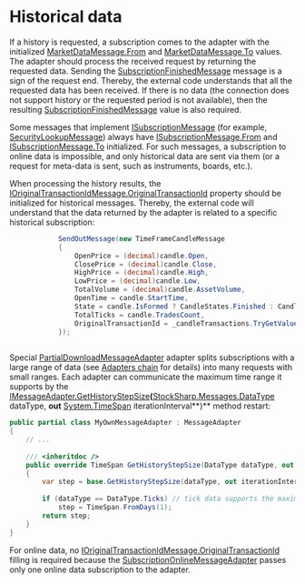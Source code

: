 # Historical data

If a history is requested, a subscription comes to the adapter with the initialized [MarketDataMessage.From](xref:StockSharp.Messages.MarketDataMessage.From) and [MarketDataMessage.To](xref:StockSharp.Messages.MarketDataMessage.To) values. The adapter should process the received request by returning the requested data. Sending the [SubscriptionFinishedMessage](xref:StockSharp.Messages.SubscriptionFinishedMessage) message is a sign of the request end. Thereby, the external code understands that all the requested data has been received. If there is no data (the connection does not support history or the requested period is not available), then the resulting [SubscriptionFinishedMessage](xref:StockSharp.Messages.SubscriptionFinishedMessage) value is also required. 

Some messages that implement [ISubscriptionMessage](xref:StockSharp.Messages.ISubscriptionMessage) (for example, [SecurityLookupMessage](xref:StockSharp.Messages.SecurityLookupMessage)) always have [ISubscriptionMessage.From](xref:StockSharp.Messages.ISubscriptionMessage.From) and [ISubscriptionMessage.To](xref:StockSharp.Messages.ISubscriptionMessage.To) initialized. For such messages, a subscription to online data is impossible, and only historical data are sent via them (or a request for meta\-data is sent, such as instruments, boards, etc.).

When processing the history results, the [IOriginalTransactionIdMessage.OriginalTransactionId](xref:StockSharp.Messages.IOriginalTransactionIdMessage.OriginalTransactionId) property should be initialized for historical messages. Thereby, the external code will understand that the data returned by the adapter is related to a specific historical subscription: 

```cs
      		SendOutMessage(new TimeFrameCandleMessage
			{
				OpenPrice = (decimal)candle.Open,
				ClosePrice = (decimal)candle.Close,
				HighPrice = (decimal)candle.High,
				LowPrice = (decimal)candle.Low,
				TotalVolume = (decimal)candle.AssetVolume,
				OpenTime = candle.StartTime,
				State = candle.IsFormed ? CandleStates.Finished : CandleStates.Active,
				TotalTicks = candle.TradesCount,
				OriginalTransactionId = _candleTransactions.TryGetValue(Tuple.Create(secId, tf)), // <- fill in the subscription ID, which is used by the external code to determine which instrument and timeframe was in the subscription
			});
      
```

Special [PartialDownloadMessageAdapter](xref:StockSharp.Algo.PartialDownloadMessageAdapter) adapter splits subscriptions with a large range of data (see [Adapters chain](Messages_adapters_chain.md) for details) into many requests with small ranges. Each adapter can communicate the maximum time range it supports by the [IMessageAdapter.GetHistoryStepSize](xref:StockSharp.Messages.IMessageAdapter.GetHistoryStepSize(StockSharp.Messages.DataType,System.TimeSpan@))**(**[StockSharp.Messages.DataType](xref:StockSharp.Messages.DataType) dataType, **out** [System.TimeSpan](xref:System.TimeSpan) iterationInterval**)** method restart: 

```cs
public partial class MyOwnMessageAdapter : MessageAdapter
{
	// ...
	
	/// <inheritdoc />
	public override TimeSpan GetHistoryStepSize(DataType dataType, out TimeSpan iterationInterval)
	{
		var step = base.GetHistoryStepSize(dataType, out iterationInterval);
			
		if (dataType == DataType.Ticks) // tick data supports the maximum range of one day
			step = TimeSpan.FromDays(1);
		return step;
	}
}
```

For online data, no [IOriginalTransactionIdMessage.OriginalTransactionId](xref:StockSharp.Messages.IOriginalTransactionIdMessage.OriginalTransactionId) filling is required because the [SubscriptionOnlineMessageAdapter](xref:StockSharp.Algo.SubscriptionOnlineMessageAdapter) passes only one online data subscription to the adapter. 
